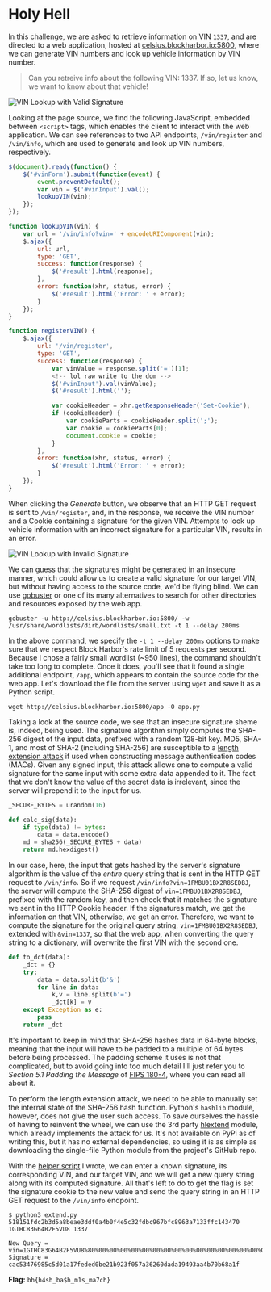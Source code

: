 # Holy Hell

In this challenge, we are asked to retrieve information on VIN `1337`, and are directed to a web
application, hosted at [celsius.blockharbor.io:5800](http://celsius.blockharbor.io:5800/), where we
can generate VIN numbers and look up vehicle information by VIN number.

> Can you retreive info about the following VIN: 1337. If so, let us know, we want to know about
> that vehicle!

![VIN Lookup with Valid Signature](vin-lookup-valid.png)

Looking at the page source, we find the following JavaScript, embedded between `<script>` tags,
which enables the client to interact with the web application. We can see references to two API
endpoints, `/vin/register` and `/vin/info`, which are used to generate and look up VIN numbers,
respectively.

```js
$(document).ready(function() {
    $('#vinForm').submit(function(event) {
        event.preventDefault();
        var vin = $('#vinInput').val();
        lookupVIN(vin);
    });
});

function lookupVIN(vin) {
    var url = '/vin/info?vin=' + encodeURIComponent(vin);
    $.ajax({
        url: url,
        type: 'GET',
        success: function(response) {
            $('#result').html(response);
        },
        error: function(xhr, status, error) {
            $('#result').html('Error: ' + error);
        }
    });
}

function registerVIN() {
    $.ajax({
        url: '/vin/register',
        type: 'GET',
        success: function(response) {
            var vinValue = response.split('=')[1];
            <!-- lol raw write to the dom -->
            $('#vinInput').val(vinValue);
            $('#result').html('');

            var cookieHeader = xhr.getResponseHeader('Set-Cookie');
            if (cookieHeader) {
                var cookieParts = cookieHeader.split(';');
                var cookie = cookieParts[0];
                document.cookie = cookie;
            }
        },
        error: function(xhr, status, error) {
            $('#result').html('Error: ' + error);
        }
    });
}
```

When clicking the _Generate_ button, we observe that an HTTP GET request is sent to `/vin/register`,
and, in the response, we receive the VIN number and a Cookie containing a signature for the given
VIN. Attempts to look up vehicle information with an incorrect signature for a particular VIN,
results in an error.

![VIN Lookup with Invalid Signature](vin-lookup-invalid.png)

We can guess that the signatures might be generated in an insecure manner, which could allow us to
create a valid signature for our target VIN, but without having access to the source code, we'd be
flying blind. We can use [gobuster](https://www.kali.org/tools/gobuster/) or one of its many
alternatives to search for other directories and resources exposed by the web app.

```
gobuster -u http://celsius.blockharbor.io:5800/ -w /usr/share/wordlists/dirb/wordlists/small.txt -t 1 --delay 200ms
```

In the above command, we specify the `-t 1 --delay 200ms` options to make sure that we respect Block
Harbor's rate limit of 5 requests per second. Because I chose a fairly small wordlist (~950 lines),
the command shouldn't take too long to complete. Once it does, you'll see that it found a single
additional endpoint, `/app`, which appears to contain the source code for the web app. Let's
download the file from the server using `wget` and save it as a Python script.

```
wget http://celsius.blockharbor.io:5800/app -O app.py
```

Taking a look at the source code, we see that an insecure signature sheme is, indeed, being used.
The signature algorithm simply computes the SHA-256 digest of the input data, prefixed with a random
128-bit key. MD5, SHA-1, and most of SHA-2 (including SHA-256) are susceptible to a [length
extension attack](https://en.wikipedia.org/wiki/Length_extension_attack) if used when constructing
message authentication codes (MACs). Given any signed input, this attack allows one to compute a
valid signature for the same input with some extra data appended to it. The fact that we don't know
the value of the secret data is irrelevant, since the server will prepend it to the input for us.

```py
_SECURE_BYTES = urandom(16)

def calc_sig(data):
    if type(data) != bytes:
        data = data.encode()
    md = sha256(_SECURE_BYTES + data)
    return md.hexdigest()
```

In our case, here, the input that gets hashed by the server's signature algorithm is the value of
the _entire_ query string that is sent in the HTTP GET request to `/vin/info`. So if we request
`/vin/info?vin=1FMBU01BX2R8SEDBJ`, the server will compute the SHA-256 digest of
`vin=1FMBU01BX2R8SEDBJ`, prefixed with the random key, and then check that it matches the signature
we sent in the HTTP Cookie header. If the signatures match, we get the information on that VIN,
otherwise, we get an error. Therefore, we want to compute the signature for the original query
string, `vin=1FMBU01BX2R8SEDBJ`, extended with `&vin=1337`, so that the web app, when converting the
query string to a dictionary, will overwrite the first VIN with the second one.

```py
def to_dct(data):
    _dct = {}
    try:
        data = data.split(b'&')
        for line in data:
            k,v = line.split(b'=')
            _dct[k] = v
    except Exception as e:
        pass
    return _dct
```

It's important to keep in mind that SHA-256 hashes data in 64-byte blocks, meaning that the input
will have to be padded to a multiple of 64 bytes before being processed. The padding scheme it uses
is not that complicated, but to avoid going into too much detail I'll just refer you to _Section
5.1 Padding the Message_ of [FIPS
180-4](https://nvlpubs.nist.gov/nistpubs/FIPS/NIST.FIPS.180-4.pdf), where you can read all about it.

To perform the length extension attack, we need to be able to manually set the internal state of the
SHA-256 hash function. Python's `hashlib` module, however, does not give the user such access. To
save ourselves the hassle of having to reinvent the wheel, we can use the 3rd party
[hlextend](https://github.com/stephenbradshaw/hlextend) module, which already implements the attack
for us. It's not available on PyPi as of writing this, but it has no external dependencies, so
using it is as simple as downloading the single-file Python module from the project's GitHub repo.

With the [helper script](extend.py) I wrote, we can enter a known signature, its corresponding VIN,
and our target VIN, and we will get a new query string along with its computed signature. All that's
left to do to get the flag is set the signature cookie to the new value and send the query string in
an HTTP GET request to the `/vin/info` endpoint.

```
$ python3 extend.py 518151fdc2b3d5a8beae3ddf0a4b0f4e5c32fdbc967bfc8963a7133ffc143470 1GTHC83G64B2F5VU8 1337

New Query = vin=1GTHC83G64B2F5VU8%80%00%00%00%00%00%00%00%00%00%00%00%00%00%00%00%00%00%00%00%00%00%00%00%00%01%28%26vin=1337
Signature = cac53476985c5d01a17feded0be21b923f057a36260dada19493aa4b70b68a1f
```

**Flag:** `bh{h4sh_ba$h_m1s_ma7ch}`
